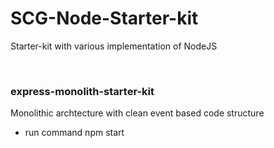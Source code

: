 # SCG-Node-Starter-kit

Starter-kit with various implementation of NodeJS

<br/>

### express-monolith-starter-kit
Monolithic archtecture with clean event based code structure
- run command
  npm start
